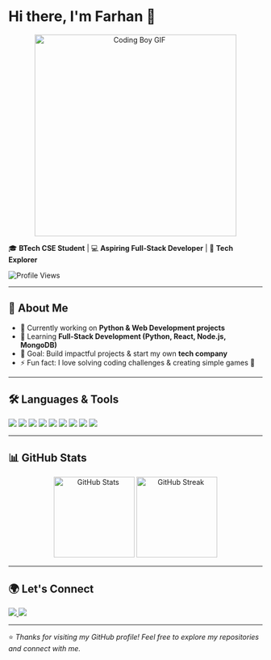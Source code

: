 # Hi there, I'm Farhan 👋  

<p align="center">
  <img src="https://media.giphy.com/media/qgQUggAC3Pfv687qPC/giphy.gif" width="400" alt="Coding Boy GIF"/>
</p>

🎓 **BTech CSE Student** | 💻 **Aspiring Full-Stack Developer** | 🚀 **Tech Explorer**  

![Profile Views](https://komarev.com/ghpvc/?username=farhan-islam-2004&color=blue&style=flat-square)  

---

## 🌟 About Me
- 🔭 Currently working on **Python & Web Development projects**  
- 🌱 Learning **Full-Stack Development (Python, React, Node.js, MongoDB)**  
- 🎯 Goal: Build impactful projects & start my own **tech company**  
- ⚡ Fun fact: I love solving coding challenges & creating simple games 🎲  

---

## 🛠️ Languages & Tools  
<p align="left">
  <img src="https://img.shields.io/badge/C-00599C?style=for-the-badge&logo=c&logoColor=white"/>
  <img src="https://img.shields.io/badge/C++-00599C?style=for-the-badge&logo=cplusplus&logoColor=white"/>
  <img src="https://img.shields.io/badge/Java-ED8B00?style=for-the-badge&logo=java&logoColor=white"/>
  <img src="https://img.shields.io/badge/Python-3776AB?style=for-the-badge&logo=python&logoColor=white"/>
  <img src="https://img.shields.io/badge/JavaScript-F7DF1E?style=for-the-badge&logo=javascript&logoColor=black"/>
  <img src="https://img.shields.io/badge/MySQL-4479A1?style=for-the-badge&logo=mysql&logoColor=white"/>
  <img src="https://img.shields.io/badge/MongoDB-4EA94B?style=for-the-badge&logo=mongodb&logoColor=white"/>
  <img src="https://img.shields.io/badge/React-20232A?style=for-the-badge&logo=react&logoColor=61DAFB"/>
  <img src="https://img.shields.io/badge/Node.js-339933?style=for-the-badge&logo=nodedotjs&logoColor=white"/>
</p>  

---

## 📊 GitHub Stats  
<p align="center">
  <img src="https://github-readme-stats.vercel.app/api?username=farhan-islam-2004&show_icons=true&theme=radical" alt="GitHub Stats" height="160"/>
  <img src="https://github-readme-streak-stats.herokuapp.com/?user=farhan-islam-2004&theme=radical" alt="GitHub Streak" height="160"/>
</p>  

---

## 🌍 Let's Connect
<p align="left">
  <a href="https://linkedin.com/in/your-link">
    <img src="https://img.shields.io/badge/LinkedIn-blue?style=for-the-badge&logo=linkedin"/>
  </a>
  <a href="mailto:your-email@gmail.com">
    <img src="https://img.shields.io/badge/Email-red?style=for-the-badge&logo=gmail&logoColor=white"/>
  </a>
</p>

---

⭐️ *Thanks for visiting my GitHub profile! Feel free to explore my repositories and connect with me.*
